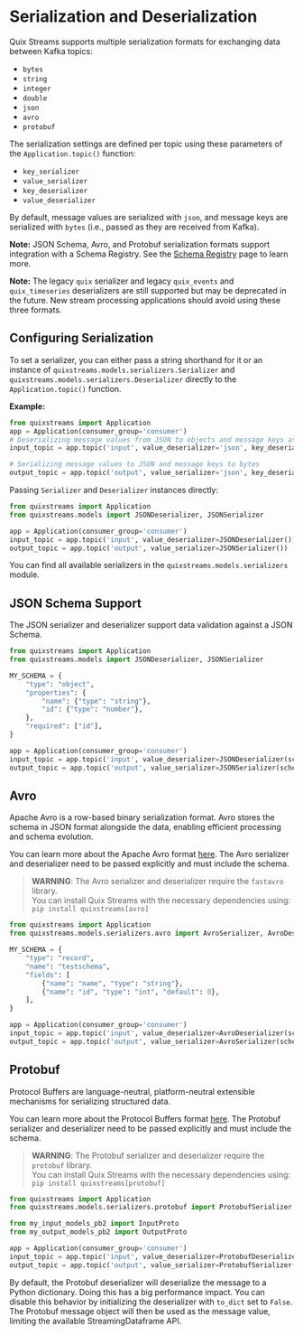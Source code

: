 # Serialization and Deserialization

Quix Streams supports multiple serialization formats for exchanging data between Kafka topics:

- `bytes`
- `string`
- `integer`
- `double`
- `json`
- `avro`
- `protobuf`

The serialization settings are defined per topic using these parameters of the `Application.topic()` function:

- `key_serializer`
- `value_serializer`
- `key_deserializer`
- `value_deserializer`

By default, message values are serialized with `json`, and message keys are serialized with `bytes` (i.e., passed as they are received from Kafka).

**Note:** JSON Schema, Avro, and Protobuf serialization formats support integration with a Schema Registry. See the [Schema Registry](./schema-registry.md) page to learn more.

**Note:** The legacy `quix` serializer and legacy `quix_events` and `quix_timeseries` deserializers are still supported but may be deprecated in the future. New stream processing applications should avoid using these three formats.

## Configuring Serialization

To set a serializer, you can either pass a string shorthand for it or an instance of `quixstreams.models.serializers.Serializer` and `quixstreams.models.serializers.Deserializer` directly to the `Application.topic()` function.

**Example:**

```python
from quixstreams import Application
app = Application(consumer_group='consumer')
# Deserializing message values from JSON to objects and message keys as strings 
input_topic = app.topic('input', value_deserializer='json', key_deserializer='string')

# Serializing message values to JSON and message keys to bytes
output_topic = app.topic('output', value_serializer='json', key_deserializer='bytes')
```

Passing `Serializer` and `Deserializer` instances directly:

```python
from quixstreams import Application
from quixstreams.models import JSONDeserializer, JSONSerializer

app = Application(consumer_group='consumer')
input_topic = app.topic('input', value_deserializer=JSONDeserializer())
output_topic = app.topic('output', value_serializer=JSONSerializer())
```

You can find all available serializers in the `quixstreams.models.serializers` module.

## JSON Schema Support

The JSON serializer and deserializer support data validation against a JSON Schema.

```python
from quixstreams import Application
from quixstreams.models import JSONDeserializer, JSONSerializer

MY_SCHEMA = {
    "type": "object",
    "properties": {
        "name": {"type": "string"},
        "id": {"type": "number"},
    },
    "required": ["id"],
}

app = Application(consumer_group='consumer')
input_topic = app.topic('input', value_deserializer=JSONDeserializer(schema=MY_SCHEMA))
output_topic = app.topic('output', value_serializer=JSONSerializer(schema=MY_SCHEMA))
```

## Avro

Apache Avro is a row-based binary serialization format. Avro stores the schema in JSON format alongside the data, enabling efficient processing and schema evolution.

You can learn more about the Apache Avro format [here](https://avro.apache.org/docs/).
The Avro serializer and deserializer need to be passed explicitly and must include the schema.

> **WARNING**: The Avro serializer and deserializer require the `fastavro` library.  
> You can install Quix Streams with the necessary dependencies using:  
> `pip install quixstreams[avro]`

```python
from quixstreams import Application
from quixstreams.models.serializers.avro import AvroSerializer, AvroDeserializer

MY_SCHEMA = {
    "type": "record",
    "name": "testschema",
    "fields": [
        {"name": "name", "type": "string"},
        {"name": "id", "type": "int", "default": 0},
    ],
}

app = Application(consumer_group='consumer')
input_topic = app.topic('input', value_deserializer=AvroDeserializer(schema=MY_SCHEMA))
output_topic = app.topic('output', value_serializer=AvroSerializer(schema=MY_SCHEMA))
```

## Protobuf

Protocol Buffers are language-neutral, platform-neutral extensible mechanisms for serializing structured data.

You can learn more about the Protocol Buffers format [here](https://protobuf.dev/).
The Protobuf serializer and deserializer need to be passed explicitly and must include the schema.

> **WARNING**: The Protobuf serializer and deserializer require the `protobuf` library.  
> You can install Quix Streams with the necessary dependencies using:  
> `pip install quixstreams[protobuf]`

```python
from quixstreams import Application
from quixstreams.models.serializers.protobuf import ProtobufSerializer, ProtobufDeserializer

from my_input_models_pb2 import InputProto
from my_output_models_pb2 import OutputProto

app = Application(consumer_group='consumer')
input_topic = app.topic('input', value_deserializer=ProtobufDeserializer(msg_type=InputProto))
output_topic = app.topic('output', value_serializer=ProtobufSerializer(msg_type=OutputProto))
```

By default, the Protobuf deserializer will deserialize the message to a Python dictionary. Doing this has a big performance impact. You can disable this behavior by initializing the deserializer with `to_dict` set to `False`. The Protobuf message object will then be used as the message value, limiting the available StreamingDataframe API.
